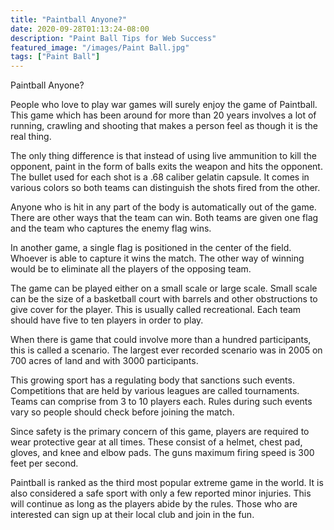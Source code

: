 ```yaml
---
title: "Paintball Anyone?"
date: 2020-09-28T01:13:24-08:00
description: "Paint Ball Tips for Web Success"
featured_image: "/images/Paint Ball.jpg"
tags: ["Paint Ball"]
---
```


Paintball Anyone?

People who love to play war games will surely enjoy the game of Paintball. This game which has been around for more than 20 years involves a lot of running, crawling and shooting that makes a person feel as though it is the real thing. 

The only thing difference is that instead of using live ammunition to kill the opponent, paint in the form of balls exits the weapon and hits the opponent. The bullet used for each shot is a .68 caliber gelatin capsule. It comes in various colors so both teams can distinguish the shots fired from the other. 

Anyone who is hit in any part of the body is automatically out of the game. There are other ways that the team can win. Both teams are given one flag and the team who captures the enemy flag wins. 

In another game, a single flag is positioned in the center of the field. Whoever is able to capture it wins the match. The other way of winning would be to eliminate all the players of the opposing team. 

The game can be played either on a small scale or large scale. Small scale can be the size of a basketball court with barrels and other obstructions to give cover for the player. This is usually called recreational. Each team should have five to ten players in order to play. 

When there is game that could involve more than a hundred participants, this is called a scenario. The largest ever recorded scenario was in 2005 on 700 acres of land and with 3000 participants. 

This growing sport has a regulating body that sanctions such events. Competitions that are held by various leagues are called tournaments. Teams can comprise from 3 to 10 players each. Rules during such events vary so people should check before joining the match.

Since safety is the primary concern of this game, players are required to wear protective gear at all times. These consist of a helmet, chest pad, gloves, and knee and elbow pads. The guns maximum firing speed is 300 feet per second.      

Paintball is ranked as the third most popular extreme game in the world. It is also considered a safe sport with only a few reported minor injuries. This will continue as long as the players abide by the rules.  Those who are interested can sign up at their local club and join in the fun. 





